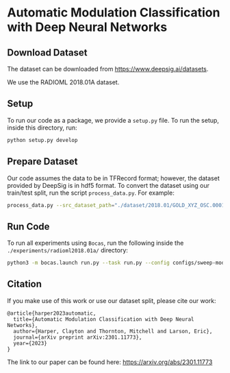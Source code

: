 # Automatic Modulation Classification with Deep Neural Networks

## Download Dataset

The dataset can be downloaded from https://www.deepsig.ai/datasets.

We use the RADIOML 2018.01A dataset.

## Setup

To run our code as a package, we provide a `setup.py` file.  To run the setup, inside this directory, run:

```bash
python setup.py develop
```

## Prepare Dataset

Our code assumes the data to be in TFRecord format; however, the dataset provided by DeepSig is in hdf5 format.  To convert the dataset using our train/test split, run the script `process_data.py`.  For example:

```bash
process_data.py --src_dataset_path="./dataset/2018.01/GOLD_XYZ_OSC.0001_1024.hdf5" --dest_dataset_path="./dataset/GOLD_XYZ_OSC_tfrecord"
```

## Run Code

To run all experiments using `Bocas`, run the following inside the `./experiments/radioml2018.01a/` directory:

```bash
python3 -m bocas.launch run.py --task run.py --config configs/sweep-models.py
```


## Citation

If you make use of this work or use our dataset split, please cite our work:

```
@article{harper2023automatic,
  title={Automatic Modulation Classification with Deep Neural Networks},
  author={Harper, Clayton and Thornton, Mitchell and Larson, Eric},
  journal={arXiv preprint arXiv:2301.11773},
  year={2023}
}
```

The link to our paper can be found here: https://arxiv.org/abs/2301.11773